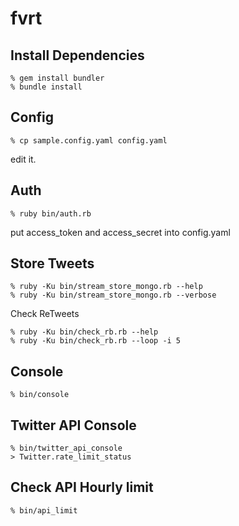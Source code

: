 fvrt
====

Install Dependencies
--------------------

    % gem install bundler
    % bundle install


Config
------

    % cp sample.config.yaml config.yaml

edit it.


Auth
----

    % ruby bin/auth.rb

put access_token and access_secret into config.yaml


Store Tweets
------------

    % ruby -Ku bin/stream_store_mongo.rb --help
    % ruby -Ku bin/stream_store_mongo.rb --verbose


Check ReTweets

    % ruby -Ku bin/check_rb.rb --help
    % ruby -Ku bin/check_rb.rb --loop -i 5


Console
-------

    % bin/console


Twitter API Console
-------------------

    % bin/twitter_api_console
    > Twitter.rate_limit_status


Check API Hourly limit
----------------------

    % bin/api_limit
